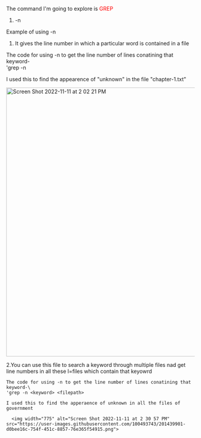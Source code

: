 
The command I'm going to explore is <span style="color: red;">GREP</span> 

1. -n

Example of using -n

  1. It gives the line number in which a particular word is contained in a file

  The code for using -n to get the line number of lines conatining that keyword-\
  'grep -n <keyword> <filepath>
  
  I used this to find the appearence of "unknown" in the file "chapter-1.txt"
  
  <img width="720" alt="Screen Shot 2022-11-11 at 2 02 21 PM" src="https://user- images.githubusercontent.com/100493743/201438714-52b060f5-af3b-429b-96a0-875dbca11c2b.png">

  2.You can use this file to search a keyword through multiple files nad get line numbers in all these l=files which contain that keyowrd
  
    The code for using -n to get the line number of lines conatining that keyword-\
    'grep -n <keyword> <filepath>
  
    I used this to find the apperaence of unknown in all the files of government
  
      <img width="775" alt="Screen Shot 2022-11-11 at 2 30 57 PM" src="https://user-images.githubusercontent.com/100493743/201439901-d0bee16c-754f-451c-8857-76e365f54915.png">

    
  
  
  
